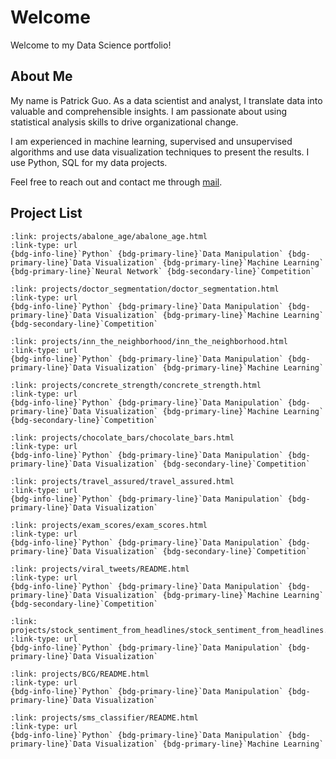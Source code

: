 # Welcome

Welcome to my Data Science portfolio!

## About Me

My name is Patrick Guo. As a data scientist and analyst, I translate data into valuable and comprehensible insights. I am passionate about using statistical analysis skills to drive organizational change.

I am experienced in machine learning, supervised and unsupervised algorithms and use data visualization techniques to present the results. I use Python, SQL for my data projects.

Feel free to reach out and contact me through [mail](mailto:shpatrickguo@gmail.com).

## Project List

````{card} Estimate abalone_age
:link: projects/abalone_age/abalone_age.html
:link-type: url
{bdg-info-line}`Python` {bdg-primary-line}`Data Manipulation` {bdg-primary-line}`Data Visualization` {bdg-primary-line}`Machine Learning` {bdg-primary-line}`Neural Network` {bdg-secondary-line}`Competition`
````

````{card} Customer Segmentation for Medical Device Manufacturer
:link: projects/doctor_segmentation/doctor_segmentation.html
:link-type: url
{bdg-info-line}`Python` {bdg-primary-line}`Data Manipulation` {bdg-primary-line}`Data Visualization` {bdg-primary-line}`Machine Learning` {bdg-secondary-line}`Competition`
````

````{card} Inn the Neighborhood - Rental Price Prediction
:link: projects/inn_the_neighborhood/inn_the_neighborhood.html
:link-type: url
{bdg-info-line}`Python` {bdg-primary-line}`Data Manipulation` {bdg-primary-line}`Data Visualization` {bdg-primary-line}`Machine Learning`
````

````{card} Predict Concrete Strength
:link: projects/concrete_strength/concrete_strength.html
:link-type: url
{bdg-info-line}`Python` {bdg-primary-line}`Data Manipulation` {bdg-primary-line}`Data Visualization` {bdg-primary-line}`Machine Learning` {bdg-secondary-line}`Competition`
````

````{card} Finding the best chocolate bars
:link: projects/chocolate_bars/chocolate_bars.html
:link-type: url
{bdg-info-line}`Python` {bdg-primary-line}`Data Manipulation` {bdg-primary-line}`Data Visualization` {bdg-secondary-line}`Competition`
````

````{card} Travel Assured - Travel Insurance Analysis
:link: projects/travel_assured/travel_assured.html
:link-type: url
{bdg-info-line}`Python` {bdg-primary-line}`Data Manipulation` {bdg-primary-line}`Data Visualization`
````

````{card} Do test preparation courses help you prepare for exams?
:link: projects/exam_scores/exam_scores.html
:link-type: url
{bdg-info-line}`Python` {bdg-primary-line}`Data Manipulation` {bdg-primary-line}`Data Visualization` {bdg-secondary-line}`Competition`
````

````{card} Viral Tweets Prediction Challenge
:link: projects/viral_tweets/README.html
:link-type: url
{bdg-info-line}`Python` {bdg-primary-line}`Data Manipulation` {bdg-primary-line}`Data Visualization` {bdg-primary-line}`Machine Learning` {bdg-secondary-line}`Competition`
````

````{card} Stock Sentiment Analysis from News Headlines
:link: projects/stock_sentiment_from_headlines/stock_sentiment_from_headlines.html
:link-type: url
{bdg-info-line}`Python` {bdg-primary-line}`Data Manipulation` {bdg-primary-line}`Data Visualization`
````

````{card} PowerCo - Is Churn driven by price sensitivity?
:link: projects/BCG/README.html
:link-type: url
{bdg-info-line}`Python` {bdg-primary-line}`Data Manipulation` {bdg-primary-line}`Data Visualization`
````

````{card} Neural Network SMS Text Classifier
:link: projects/sms_classifier/README.html
:link-type: url
{bdg-info-line}`Python` {bdg-primary-line}`Data Manipulation` {bdg-primary-line}`Data Visualization` {bdg-primary-line}`Machine Learning`
````
